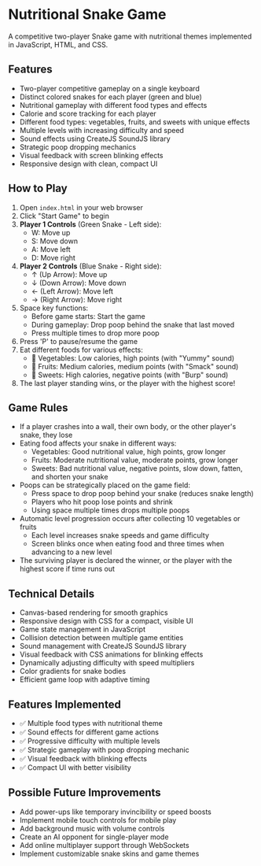 # Nutritional Snake Game

A competitive two-player Snake game with nutritional themes implemented in JavaScript, HTML, and CSS.

## Features

- Two-player competitive gameplay on a single keyboard
- Distinct colored snakes for each player (green and blue)
- Nutritional gameplay with different food types and effects
- Calorie and score tracking for each player
- Different food types: vegetables, fruits, and sweets with unique effects
- Multiple levels with increasing difficulty and speed
- Sound effects using CreateJS SoundJS library
- Strategic poop dropping mechanics
- Visual feedback with screen blinking effects
- Responsive design with clean, compact UI

## How to Play

1. Open `index.html` in your web browser
2. Click "Start Game" to begin
3. **Player 1 Controls** (Green Snake - Left side):
   - W: Move up
   - S: Move down
   - A: Move left
   - D: Move right
4. **Player 2 Controls** (Blue Snake - Right side):
   - ↑ (Up Arrow): Move up
   - ↓ (Down Arrow): Move down
   - ← (Left Arrow): Move left
   - → (Right Arrow): Move right
5. Space key functions:
   - Before game starts: Start the game
   - During gameplay: Drop poop behind the snake that last moved
   - Press multiple times to drop more poop
6. Press 'P' to pause/resume the game
7. Eat different foods for various effects:
   - 🥬 Vegetables: Low calories, high points (with "Yummy" sound)
   - 🍎 Fruits: Medium calories, medium points (with "Smack" sound)
   - 🍰 Sweets: High calories, negative points (with "Burp" sound)
8. The last player standing wins, or the player with the highest score!

## Game Rules

- If a player crashes into a wall, their own body, or the other player's snake, they lose
- Eating food affects your snake in different ways:
  - Vegetables: Good nutritional value, high points, grow longer
  - Fruits: Moderate nutritional value, moderate points, grow longer
  - Sweets: Bad nutritional value, negative points, slow down, fatten, and shorten your snake
- Poops can be strategically placed on the game field:
  - Press space to drop poop behind your snake (reduces snake length)
  - Players who hit poop lose points and shrink
  - Using space multiple times drops multiple poops
- Automatic level progression occurs after collecting 10 vegetables or fruits
  - Each level increases snake speeds and game difficulty
  - Screen blinks once when eating food and three times when advancing to a new level
- The surviving player is declared the winner, or the player with the highest score if time runs out

## Technical Details

- Canvas-based rendering for smooth graphics
- Responsive design with CSS for a compact, visible UI
- Game state management in JavaScript
- Collision detection between multiple game entities
- Sound management with CreateJS SoundJS library
- Visual feedback with CSS animations for blinking effects
- Dynamically adjusting difficulty with speed multipliers
- Color gradients for snake bodies
- Efficient game loop with adaptive timing

## Features Implemented

- ✅ Multiple food types with nutritional theme
- ✅ Sound effects for different game actions
- ✅ Progressive difficulty with multiple levels
- ✅ Strategic gameplay with poop dropping mechanic
- ✅ Visual feedback with blinking effects
- ✅ Compact UI with better visibility

## Possible Future Improvements

- Add power-ups like temporary invincibility or speed boosts
- Implement mobile touch controls for mobile play
- Add background music with volume controls
- Create an AI opponent for single-player mode
- Add online multiplayer support through WebSockets
- Implement customizable snake skins and game themes
